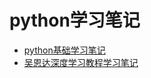 # python学习笔记
* [python基础学习笔记](!https://github.com/Hosea1/Learn_Python/tree/master/based_learning)
* [吴恩达深度学习教程学习笔记](!https://github.com/Hosea1/learn_python/tree/master/DeepLearning_wu)
